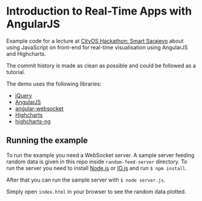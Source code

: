 # Introduction to Real-Time Apps with AngularJS

Example code for a lecture at [CityOS Hackathon: Smart
Sarajevo](http://cityos.io/) about using JavaScript on front-end for real-time
visualisation using AngularJS and Highcharts.

The commit history is made as clean as possible and could be followed as a
tutorial.

The demo uses the following libraries:

* [jQuery](http://jquery.com/)
* [AngularJS](https://angularjs.org/)
* [angular-websocket](https://github.com/gdi2290/angular-websocket)
* [Highcharts](http://www.highcharts.com/)
* [highcharts-ng](https://github.com/pablojim/highcharts-ng)

## Running the example

To run the example you need a WebSocket server. A sample server feeding random
data is given in this repo inside `random-feed-server` directory. To run the
server you need to install [Node.js](https://nodejs.org/) or
[IO.js](https://iojs.org/en/index.html) and run `$ npm install`.

After that you can run the sample server with `$ node server.js`.

Simply open `index.html` in your browser to see the random data plotted.
